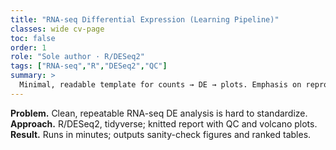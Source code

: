 ```yaml
---
title: "RNA-seq Differential Expression (Learning Pipeline)"
classes: wide cv-page
toc: false
order: 1
role: "Sole author · R/DESeq2"
tags: ["RNA-seq","R","DESeq2","QC"]
summary: >
  Minimal, readable template for counts → DE → plots. Emphasis on reproducibility and polished figures.
---
```


**Problem.** Clean, repeatable RNA-seq DE analysis is hard to standardize.  
**Approach.** R/DESeq2, tidyverse; knitted report with QC and volcano plots.  
**Result.** Runs in minutes; outputs sanity-check figures and ranked tables.
